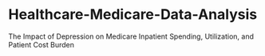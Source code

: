 # Healthcare-Medicare-Data-Analysis
The Impact of Depression on Medicare Inpatient Spending, Utilization, and Patient Cost Burden
